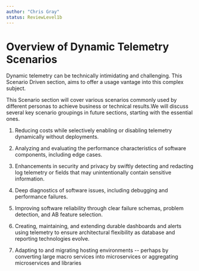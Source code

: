 ```yaml
---
author: "Chris Gray"
status: ReviewLevel1b
---
```


# Overview of Dynamic Telemetry Scenarios

Dynamic telemetry can be technically intimidating and challenging. This Scenario Driven section, aims to offer a usage vantage into this complex subject.

This Scenario section will cover various scenarios commonly used by different
personas to achieve business or technical results.We will discuss
several key scenario groupings in future sections, starting with the
essential ones.

1.  Reducing costs while selectively enabling or disabling telemetry
    dynamically without deployments.

2.  Analyzing and evaluating the performance characteristics of software
    components, including edge cases.

3.  Enhancements in security and privacy by swiftly detecting and
    redacting log telemetry or fields that may unintentionally contain
    sensitive information.

4.  Deep diagnostics of software issues, including debugging and
    performance failures.

5.  Improving software reliability through clear failure schemas,
    problem detection, and AB feature selection.

6.  Creating, maintaining, and extending durable dashboards and alerts
    using telemetry to ensure architectural flexibility as database and
    reporting technologies evolve.

7.  Adapting to and migrating hosting environments -- perhaps by
    converting large macro services into microservices or aggregating
    microservices and libraries
